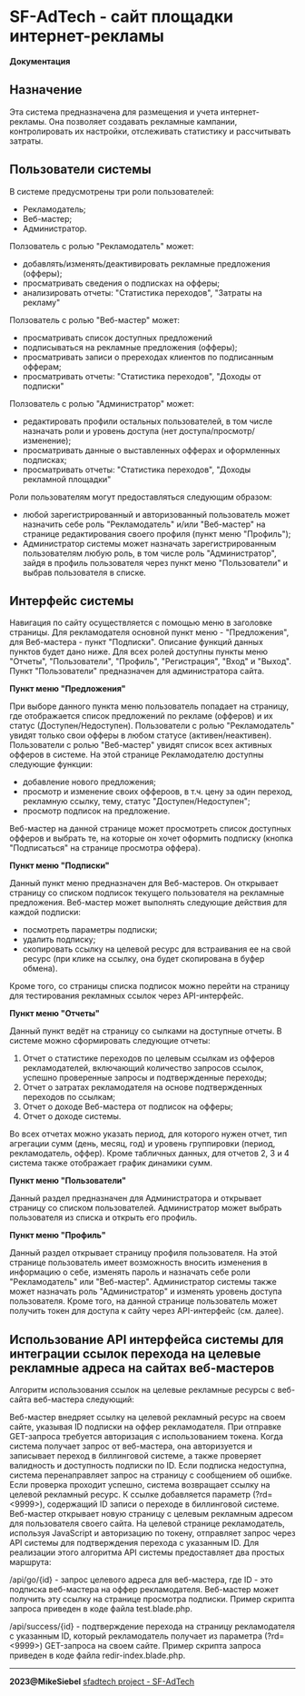 # SF-AdTech - сайт площадки интернет-рекламы
**Документация**

## Назначение

Эта система предназначена для размещения и учета интернет-рекламы. Она позволяет создавать рекламные кампании, контролировать их настройки, отслеживать статистику и рассчитывать затраты.

## Пользователи системы 

В системе предусмотрены три роли пользователей:

- Рекламодатель;
- Веб-мастер;
- Администратор.

Ползователь с ролью "Рекламодатель" может:

- добавлять/изменять/деактивировать рекламные предложения (офферы);
- просматривать сведения о подписках на офферы;
- анализировать отчеты: "Статистика переходов", "Затраты на рекламу"

Ползователь с ролью "Веб-мастер" может:

- просматривать список доступных предложений
- подписываться на рекламные предложения (офферы);
- просматривать записи о пререходах клиентов по подписанным офферам;
- просматривать отчеты: "Статистика переходов", "Доходы от подписки"

Ползователь с ролью "Администратор" может:

- редактировать профили остальных пользователей, в том числе назначать роли и уровень доступа (нет доступа/просмотр/изменение);
- просматривать данные о выставленных офферах и оформленных подписках;
- просматривать отчеты: "Статистика переходов", "Доходы рекламной площадки"

Роли пользователям могут предоставляться следующим образом:

- любой зарегистрированный и авторизованный пользователь может назначить себе роль "Рекламодатель" и/или "Веб-мастер" на странице редактирования своего профиля (пункт меню "Профиль");
- Администратор системы может назначать зарегистрированным пользователям любую роль, в том числе роль "Администратор", зайдя в профиль пользователя через пункт меню "Пользователи" и выбрав пользователя в списке.

## Интерфейс системы

Навигация по сайту осуществляется с помощью меню в заголовке страницы. 
Для рекламодателя основной пункт меню - "Предложения", для Веб-мастера - пункт "Подписки". Описание функций данных пунктов будет дано ниже. Для всех ролей доступны пункты меню "Отчеты", "Пользователи", "Профиль", "Регистрация", "Вход" и "Выход". Пункт "Пользователи" предназначен для администратора сайта. 

**Пункт меню "Предложения"**

При выборе данного пункта меню пользователь попадает на страницу, где отображается список предложений по рекламе (офферов) и их статус (Доступен/Недоступен). Пользователи с ролью "Рекламодатель" увидят только свои офферы в любом статусе (активен/неактивен). Пользователи с ролью "Веб-мастер" увидят список всех активных офферов в системе.
На этой странице Рекламодателю доступны следующие функции:

- добавление нового предложения;
- просмотр и изменение своих оффероов, в т.ч. цену за один переход, рекламную ссылку, тему, статус "Доступен/Недоступен";
- просмотр подписок на предложение.

Веб-мастер на данной странице может просмотреть список доступных офферов и выбрать те, на которые он хочет оформить подписку (кнопка "Подписаться" на странице просмотра оффера).

**Пункт меню "Подписки"**

Данный пункт меню предназначен для Веб-мастеров. Он открывает страницу со списком подписок текущего пользователя на рекламные предложения. Веб-мастер может выполнять следующие действия для каждой подписки:

- посмотреть параметры подписки;
- удалить подписку;
- скопировать ссылку на целевой ресурс для встраивания ее на свой ресурс (при клике на ссылку, она будет скопирована в буфер обмена).

Кроме того, со страницы списка подписок можно перейти на страницу для тестирования рекламных ссылок через API-интерфейс.

**Пункт меню "Отчеты"**

Данный пункт ведёт на страницу со сылками на доступные отчеты. В системе можно сформировать следующие отчеты:

1. Отчет о статистике переходов по целевым ссылкам из офферов рекламодателей, включающий количество запросов ссылок, успешно проверенные запросы и подтвержденные переходы;
2. Отчет о затратах рекламодателя на основе подтвержденных переходов по ссылкам;
3. Отчет о доходе Веб-мастера от подписок на офферы;
4. Отчет о доходе системы.

Во всех отчетах можно указать период, для которого нужен отчет, тип агрегации сумм (день, месяц, год) и уровень группировки (период, рекламодатель, оффер). Кроме табличных данных, для отчетов 2, 3 и 4 система также отображает график динамики сумм.

**Пункт меню "Пользователи"**

Данный раздел предназначен для Администратора и открывает страницу со списком пользователей. Администратор может выбрать пользователя из списка и открыть его профиль.

**Пункт меню "Профиль"**

Данный раздел открывает страницу профиля пользователя. На этой странице пользователь имеет возможность вносить изменения в информацию о себе, изменять пароль и назначать себе роли "Рекламодатель" или "Веб-мастер". Администратор системы также может назначать роль "Администратор" и изменять уровень доступа пользователя. Кроме того, на данной странице пользователь может получить токен для доступа к сайту через API-интерфейс (см. далее).

## Использование API интерфейса системы для интеграции ссылок перехода на целевые рекламные адреса на сайтах веб-мастеров

Алгоритм использования ссылок на целевые рекламные ресурсы с веб-сайта веб-мастера следующий:

Веб-мастер внедряет ссылку на целевой рекламный ресурс на своем сайте, указывая ID подписки на оффер рекламодателя. При отправке GET-запроса требуется авторизация с использованием токена.
Когда система получает запрос от веб-мастера, она авторизуется и записывает переход в биллинговой системе, а также проверяет валидность и доступность подписки по ID.
Если подписка недоступна, система перенаправляет запрос на страницу с сообщением об ошибке.
Если проверка проходит успешно, система возвращает ссылку на целевой рекламный ресурс. К ссылке добавляется параметр (?rd=<9999>), содержащий ID записи о переходе в биллинговой системе.
Веб-мастер открывает новую страницу с целевым рекламным адресом для пользователя своего сайта.
На целевой странице рекламодатель, используя JavaScript и авторизацию по токену, отправляет запрос через API системы для подтверждения перехода с указанным ID.
Для реализации этого алгоритма API системы предоставляет два простых маршрута:

/api/go/{id} - запрос целевого адреса для веб-мастера, где ID - это подписка веб-мастера на оффер рекламодателя. Веб-мастер может получить эту ссылку на странице просмотра подписки. Пример скрипта запроса приведен в коде файла test.blade.php.

/api/success/{id} - подтверждение перехода на страницу рекламодателя с указанным ID, который рекламодатель получает из параметра (?rd=<9999>) GET-запроса на своем сайте. Пример скрипта запроса приведен в коде файла redir-index.blade.php.

***
**2023@MikeSiebel** [sfadtech project - SF-AdTech](https://github.com/MikeSiebel/sfadtech.git)